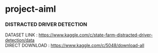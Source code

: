 # project-aiml
  
### DISTRACTED DRIVER DETECTION
DATASET LINK : https://www.kaggle.com/c/state-farm-distracted-driver-detection/data <br>
DIRECT DOWNLOAD : https://www.kaggle.com/c/5048/download-all
